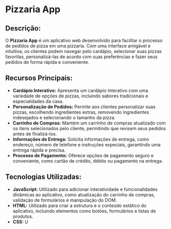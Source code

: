 # Pizzaria App

## Descrição:

O **Pizzaria App** é um aplicativo web desenvolvido para facilitar o processo de pedidos de pizza em uma pizzaria. Com uma interface amigável e intuitiva, os clientes podem navegar pelo cardápio, selecionar suas pizzas favoritas, personalizá-las de acordo com suas preferências e fazer seus pedidos de forma rápida e conveniente.

## Recursos Principais:

- **Cardápio Interativo:** Apresenta um cardápio interativo com uma variedade de opções de pizzas, incluindo sabores tradicionais e especialidades da casa.
- **Personalização de Pedidos:** Permite aos clientes personalizar suas pizzas, escolhendo ingredientes extras, removendo ingredientes indesejados e selecionando o tamanho da pizza.
- **Carrinho de Compras:** Mantém um carrinho de compras atualizado com os itens selecionados pelo cliente, permitindo que revisem seus pedidos antes de finalizá-los.
- **Informações de Entrega:** Solicita informações de entrega, como endereço, número de telefone e instruções especiais, garantindo uma entrega rápida e precisa.
- **Processo de Pagamento:** Oferece opções de pagamento seguro e conveniente, como cartão de crédito, débito ou pagamento na entrega.

## Tecnologias Utilizadas:

- **JavaScript:** Utilizado para adicionar interatividade e funcionalidades dinâmicas ao aplicativo, como atualização do carrinho de compras, validação de formulários e manipulação do DOM.
- **HTML:** Utilizado para criar a estrutura e o conteúdo estático do aplicativo, incluindo elementos como botões, formulários e listas de produtos.
- **CSS:** U
